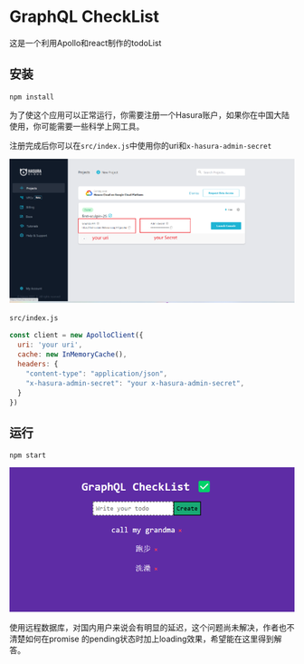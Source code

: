 # GraphQL CheckList

这是一个利用Apollo和react制作的todoList

## 安装

```
npm install
```



为了使这个应用可以正常运行，你需要注册一个Hasura账户，如果你在中国大陆使用，你可能需要一些科学上网工具。

注册完成后你可以在`src/index.js`中使用你的uri和`x-hasura-admin-secret`

![image-20220513191958651](https://github.com/blackcatkiller/GraphQL-CheckList/blob/master/readme_img/image-20220513191958651.png?raw=true)

`src/index.js`

```js
const client = new ApolloClient({
  uri: 'your uri',
  cache: new InMemoryCache(),
  headers: {
    "content-type": "application/json",
    "x-hasura-admin-secret": "your x-hasura-admin-secret",
  }
})

```

## 运行

```
npm start
```

![image-20220513192342024](https://github.com/blackcatkiller/GraphQL-CheckList/blob/master/readme_img/image-20220513192342024.png?raw=true)

使用远程数据库，对国内用户来说会有明显的延迟，这个问题尚未解决，作者也不清楚如何在promise 的pending状态时加上loading效果，希望能在这里得到解答。
